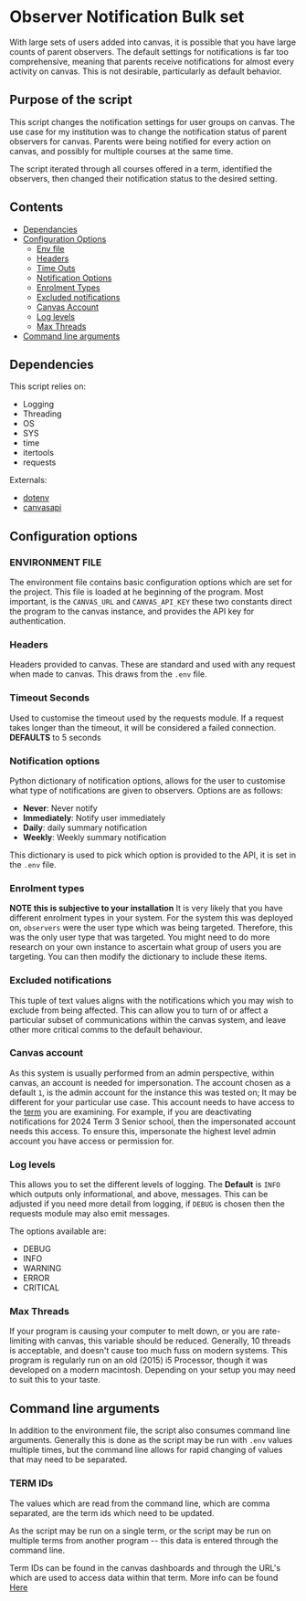 # Observer Notification Bulk set

With large sets of users added into canvas, it is possible that you have large counts of parent observers. The default settings for notifications is far too comprehensive, meaning that parents receive notifications for almost every activity on canvas. This is not desirable, particularly as default behavior. 

## Purpose of the script

This script changes the notification settings for user groups on canvas. The use case for my institution was to change the notification status of parent observers for canvas. Parents were being notified for every action on canvas, and possibly for multiple courses at the same time. 

The script iterated through all courses offered in a term, identified the observers, then changed their notification status to the desired setting. 

## Contents

 - [Dependancies](#dependencies)
 - [Configuration Options](#configuration-options)
    - [Env file](#environment-file)
    - [Headers](#headers)
    - [Time Outs](#timeout-seconds)
    - [Notification Options](#notification-options)
    - [Enrolment Types](#enrolment-types)
    - [Excluded notifications](#excluded-notifications)
    - [Canvas Account](#canvas-account)
    - [Log levels](#log-levels)
    - [Max Threads](#max-threads)
 - [Command line arguments](#command-line-arguments)

## Dependencies

This script relies on: 

 - Logging
 - Threading
 - OS
 - SYS
 - time
 - itertools
 - requests

 Externals:
 - [dotenv](https://pypi.org/project/python-dotenv/)
 - [canvasapi](https://canvasapi.readthedocs.io/en/stable/getting-started.html)

## Configuration options

### ENVIRONMENT FILE

The environment file contains basic configuration options which are set for the project. This file is loaded at he beginning of the program. Most important, is the `CANVAS_URL` and `CANVAS_API_KEY` these two constants direct the program to the canvas instance, and provides the API key for authentication. 

### Headers

Headers provided to canvas. These are standard and used with any request when made to canvas. This draws from the `.env` file.

### Timeout Seconds

Used to customise the timeout used by the requests module. If a request takes longer than the timeout, it will be considered a failed connection. **DEFAULTS** to 5 seconds

### Notification options

Python dictionary of notification options, allows for the user to customise what type of notifications are given to observers. Options are as follows:

- **Never**: Never notify
- **Immediately**: Notify user immediately
- **Daily**: daily summary notification
- **Weekly**: Weekly summary notification 

This dictionary is used to pick which option is provided to the API, it is set in the `.env` file. 

### Enrolment types

**NOTE this is subjective to your installation**
It is very likely that you have different enrolment types in your system. For the system this was deployed on, `observers` were the user type which was being targeted. Therefore, this was the only user type that was targeted. 
You might need to do more research on your own instance to ascertain what group of users you are targeting. You can then modify the dictionary to include these items.

### Excluded notifications

This tuple of text values aligns with the notifications which you may wish to exclude from being affected. This can allow you to turn of or affect a particular subset of communications within the canvas system, and leave other more critical comms to the default behaviour. 

### Canvas account

As this system is usually performed from an admin perspective, within canvas, an account is needed for impersonation. The account chosen as a default `1`, is the admin account for the instance this was tested on; It may be different for your particular use case. This account needs to have access to the [term](https://canvas.instructure.com/doc/api/enrollment_terms.html) you are examining. For example, if you are deactivating notifications for 2024 Term 3 Senior school, then the impersonated account needs this access. To ensure this, impersonate the highest level admin account you have access or permission for. 

### Log levels

This allows you to set the different levels of logging. The **Default** is `INFO` which outputs only informational, and above, messages. This can be adjusted if you need more detail from logging, if `DEBUG` is chosen then the requests module may also emit messages. 

The options available are:
 - DEBUG
 - INFO
 - WARNING
 - ERROR
 - CRITICAL

### Max Threads 

If your program is causing your computer to melt down, or you are rate-limiting with canvas, this variable should be reduced. Generally, 10 threads is acceptable, and doesn't cause too much fuss on modern systems. 
This program is regularly run on an old (2015) i5 Processor, though it was developed on a modern macintosh. Depending on your setup you may need to suit this to your taste. 

## Command line arguments

In addition to the environment file, the script also consumes command line arguments. Generally this is done as the script may be run with `.env` values multiple times, but the command line allows for rapid changing of values that may need to be separated. 

### TERM IDs

The values which are read from the command line, which are comma separated, are the term ids which need to be updated. 

As the script may be run on a single term, or the script may be run on multiple terms from another program -- this data is entered through the command line. 

Term IDs can be found in the canvas dashboards and through the URL's which are used to access data within that term. More info can be found [Here](https://community.canvaslms.com/t5/Admin-Guide/How-do-I-use-the-Terms-page-in-an-account/ta-p/159)